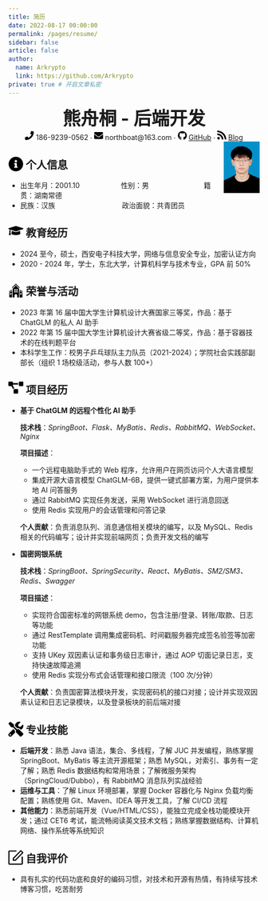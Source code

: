 ```yaml
---
title: 简历
date: 2022-08-17 00:00:00
permalink: /pages/resume/
sidebar: false
article: false
author: 
  name: Arkrypto
  link: https://github.com/Arkrypto
private: true # 开启文章私密
---
```


<center>
     <div style="font-size:36px; font-weight:bold">熊舟桐 - 后端开发</div>
     <div>
         <span>
             <img src="./assets/phone-solid.svg" width="18px">
             186-9239-0562
         </span>
         ·
         <span>
             <img src="./assets/envelope-solid.svg" width="18px">
             northboat@163.com
         </span>
         ·
         <span>
             <img src="./assets/github-brands.svg" width="18px">
             <a href="https://github.com/arkrypto">GitHub</a>
         </span>
         ·
         <span>
             <img src="./assets/rss-solid.svg" width="18px">
             <a href="https://arkrypto.github.io/">Blog</a>
         </span>
     </div>
 </center>
<div style="float:right"> <img src="./assets/ez-bear.jpg" width="72"> </div> 

<h2 style="width:86%"><img src="./assets/info-circle-solid.svg" align="left" width="30px">&nbsp;个人信息</h2>

- 出生年月：2001.10&nbsp;&nbsp;&nbsp;&nbsp;&nbsp;&nbsp;&nbsp;&nbsp;&nbsp;&nbsp;&nbsp;&nbsp;&nbsp;&nbsp;&nbsp;&nbsp;&nbsp;&nbsp;&nbsp;&nbsp;&nbsp;性别：男&nbsp;&nbsp;&nbsp;&nbsp;&nbsp;&nbsp;&nbsp;&nbsp;&nbsp;&nbsp;&nbsp;&nbsp;&nbsp;&nbsp;&nbsp;&nbsp;&nbsp;&nbsp;&nbsp;&nbsp;&nbsp;&nbsp;&nbsp;&nbsp;&nbsp;&nbsp;&nbsp;&nbsp;籍贯：湖南常德
- 民族：汉族&nbsp;&nbsp;&nbsp;&nbsp;&nbsp;&nbsp;&nbsp;&nbsp;&nbsp;&nbsp;&nbsp;&nbsp;&nbsp;&nbsp;&nbsp;&nbsp;&nbsp;&nbsp;&nbsp;&nbsp;&nbsp;&nbsp;&nbsp;&nbsp;&nbsp;&nbsp;&nbsp;&nbsp;&nbsp;&nbsp;&nbsp;&nbsp;&nbsp;&nbsp;政治面貌：共青团员

<h2><img src="./assets/graduation-cap-solid.svg" align="left" width="30px">&nbsp;教育经历</h2>

- 2024 至今，硕士，西安电子科技大学，网络与信息安全专业，加密认证方向
- 2020 - 2024 年，学士，东北大学，计算机科学与技术专业，GPA 前 50%

<h2><img src="./assets/school.svg" align="left" width="30px">&nbsp;荣誉与活动</h2>

- 2023 年第 16 届中国大学生计算机设计大赛国家三等奖，作品：基于 ChatGLM 的私人 AI 助手
- 2022 年第 15 届中国大学生计算机设计大赛省级二等奖，作品：基于容器技术的在线判题平台
- 本科学生工作：校男子乒乓球队主力队员（2021-2024）；学院社会实践部副部长（组织 1 场校级活动，参与人数 100+）

<h2><img src="./assets/project-diagram-solid.svg" align="left" width="30px">&nbsp;项目经历</h2>

- **基于 ChatGLM 的远程个性化 AI 助手**

  **技术栈**：*SpringBoot、Flask、MyBatis、Redis、RabbitMQ、WebSocket、Nginx*

  **项目描述**：

  - 一个远程电脑助手式的 Web 程序，允许用户在网页访问个人大语言模型
  - 集成开源大语言模型 ChatGLM-6B，提供一键式部署方案，为用户提供本地 AI 问答服务
  - 通过 RabbitMQ 实现任务发送，采用 WebSocket 进行消息回送
  - 使用 Redis 实现用户的会话管理和问答记录

  **个人贡献**：负责消息队列、消息通信相关模块的编写，以及 MySQL、Redis 相关的代码编写；设计并实现前端网页；负责开发文档的编写

- **国密网银系统**

  **技术栈**：*SpringBoot、SpringSecurity、React、MyBatis、SM2/SM3、Redis、Swagger*

  **项目描述**：

  - 实现符合国密标准的网银系统 demo，包含注册/登录、转账/取款、日志等功能
  - 通过 RestTemplate 调用集成密码机、时间戳服务器完成签名验签等加密功能
  - 支持 UKey 双因素认证和事务级日志审计，通过 AOP 切面记录日志，支持快速故障追溯
  - 使用 Redis 实现分布式会话管理和接口限流（100 次/分钟）
  
  **个人贡献**：负责国密算法模块开发，实现密码机的接口对接；设计并实现双因素认证和日志记录模块，以及登录板块的前后端对接

<h2><img src="./assets/tools-solid.svg" align="left" width="30px">&nbsp;专业技能</h2>

- **后端开发**：熟悉 Java 语法，集合、多线程，了解 JUC 并发编程，熟练掌握 SpringBoot、MyBatis 等主流开源框架；熟悉 MySQL，对索引、事务有一定了解；熟悉 Redis 数据结构和常用场景；了解微服务架构（SpringCloud/Dubbo），有 RabbitMQ 消息队列实战经验
- **运维与工具**：了解 Linux 环境部署，掌握 Docker 容器化与 Nginx 负载均衡配置；熟练使用 Git、Maven、IDEA 等开发工具，了解 CI/CD 流程
- **其他能力**：熟悉前端开发（Vue/HTML/CSS），能独立完成全栈功能模块开发；通过 CET6 考试，能流畅阅读英文技术文档；熟练掌握数据结构、计算机网络、操作系统等系统知识

<h2><img src="./assets/comment.svg" align="left" width="30px">&nbsp;自我评价</h2>

- 具有扎实的代码功底和良好的编码习惯，对技术和开源有热情，有持续写技术博客习惯，吃苦耐劳
